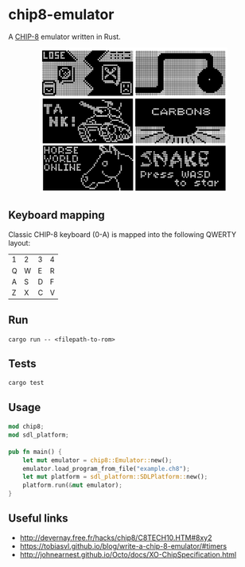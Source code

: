 # chip8-emulator
A [CHIP-8](https://en.wikipedia.org/wiki/CHIP-8) emulator written in Rust.

<p align="center"><img src="sample_game.jpg" alt="example" width="75%"/></p>

## Keyboard mapping

Classic CHIP-8 keyboard (0-A) is mapped into the following QWERTY layout:

<table>
    <tbody>
        <tr><td>1</td><td>2</td><td>3</td><td>4</td>
        <tr><td>Q</td><td>W</td><td>E</td><td>R</td>
        <tr><td>A</td><td>S</td><td>D</td><td>F</td>
        <tr><td>Z</td><td>X</td><td>C</td><td>V</td>
    </tr>
    </tbody>
</table>

## Run
```
cargo run -- <filepath-to-rom>
```
## Tests
```
cargo test
```
## Usage
```rust
mod chip8;
mod sdl_platform;

pub fn main() {   
    let mut emulator = chip8::Emulator::new();
    emulator.load_program_from_file("example.ch8");
    let mut platform = sdl_platform::SDLPlatform::new();
    platform.run(&mut emulator);
}
```
## Useful links
* http://devernay.free.fr/hacks/chip8/C8TECH10.HTM#8xy2
* https://tobiasvl.github.io/blog/write-a-chip-8-emulator/#timers
* http://johnearnest.github.io/Octo/docs/XO-ChipSpecification.html
